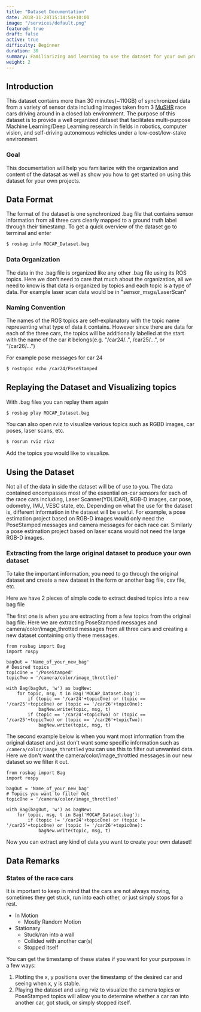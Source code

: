 ```yaml
---
title: "Dataset Documentation"
date: 2018-11-28T15:14:54+10:00
image: "/services/default.png"
featured: true
draft: false
active: true
difficulty: Beginner
duration: 30
summary: Familiarizing and learning to use the dataset for your own projects
weight: 2
---
```

## Introduction

This dataset contains more than 30 minutes(~110GB) of synchronized data from a variety of sensor data including images taken from 3 [MuSHR](mushr.io) race cars driving around in a closed lab environment. The purpose of this dataset is to provide a well organized dataset that facilitates multi-purpose Machine Learning/Deep Learning research in fields in robotics, computer vision, and self-driving autonomous vehicles under a low-cost/low-stake environment.

### Goal 
This documentation will help you familiarize with the organization and content of the datasat as well as show you how to get started on using this dataset for your own projects.


## Data Format 

The format of the dataset is one synchronized .bag file that contains sensor information from all three cars clearly mapped to a ground truth label through their timestamp. To get a quick overview of the dataset go to terminal and enter

```bash
$ rosbag info MOCAP_Dataset.bag
```

### Data Organization 

The data in the .bag file is organized like any other .bag file using its ROS topics. Here we don't need to care that much about the organization, all we need to know is that data is organized by topics and each topic is a type of data. For example laser scan data would be in "sensor_msgs/LaserScan"

### Naming Convention

The names of the ROS topics are self-explanatory with the topic name representing what type of data it contains. However since there are data for each of the three cars, the topics will be additionally labelled at the start with the name of the car it belongs(e.g. "/car24/..", /car25/...",  or "/car26/...")

For example pose messages for car 24 
```bash
$ rostopic echo /car24/PoseStamped
```

## Replaying the Dataset and Visualizing topics 

With .bag files you can replay them again 
```bash
$ rosbag play MOCAP_Dataset.bag
```
You can also open rviz to visualize various topics such as RGBD images, car poses, laser scans, etc.
```bash
$ rosrun rviz rivz
```
Add the topics you would like to visualize. 

## Using the Dataset

Not all of the data in side the dataset will be of use to you. The data contained encompasses most of the essential on-car sensors for each of the race cars including, Laser Scanner(YDLiDAR), RGB-D images, car pose, odometry, IMU, VESC state, etc. Depending on what the use for the dataset is, different information in the dataset will be useful. For example, a pose estimation project based on RGB-D images would only need the PoseStamped messages and camera messages for each race car. Similarly a pose estimation project based on laser scans would not need the large RGB-D images. 

### Extracting from the large original dataset to produce your own dataset 

To take the important information, you need to go through the original dataset and create a new dataset in the form or another bag file, csv file, etc. 

Here we have 2 pieces of simple code to extract desired topics into a new bag file

The first one is when you are extracting from a few topics from the original bag file. Here we are extracting PoseStamped messages and camera/color/image_throtted messages from all three cars and creating a new dataset containing only these messages.
```
from rosbag import Bag 
import rospy  
    
bagOut = 'Name_of_your_new_bag'
# Desired topics
topicOne = '/PoseStamped'
topicTwo = '/camera/color/image_throttled'
    
with Bag(bagOut, 'w') as bagNew:
    for topic, msg, t in Bag('MOCAP_Dataset.bag'):
        if (topic == '/car24'+topicOne) or (topic == '/car25'+topicOne) or (topic == '/car26'+topicOne):
            bagNew.write(topic, msg, t)
        if (topic == '/car24'+topicTwo) or (topic == '/car25'+topicTwo) or (topic == '/car26'+topicTwo):
            bagNew.write(topic, msg, t)
```               

The second example below is when you want most information from the original dataset and just don't want some specific information such as `/camera/color/image_throttled` you can use this to filter out unwanted data. Here we don't want the camera/color/image_throttled messages in our new dataset so we filter it out.
```
from rosbag import Bag 
import rospy  
    
bagOut = 'Name_of_your_new_bag'
# Topics you want to filter Out
topicOne = '/camera/color/image_throttled'
    
with Bag(bagOut, 'w') as bagNew:
    for topic, msg, t in Bag('MOCAP_Dataset.bag'):
        if (topic != '/car24'+topicOne) or (topic != '/car25'+topicOne) or (topic != '/car26'+topicOne):
            bagNew.write(topic, msg, t)
```           

Now you can extract any kind of data you want to create your own dataset!

## Data Remarks

### States of the race cars 

It is important to keep in mind that the cars are not always moving, sometimes they get stuck, run into each other, or just simply stops for a rest. 

- In Motion
    - Mostly Random Motion 
- Stationary 
    - Stuck/ran into a wall
    - Collided with another car(s)
    - Stopped itself

You can get the timestamp of these states if you want for your purposes in a few ways:

1. Plotting the x, y positions over the timestamp of the desired car and seeing when x, y is stable.  
2. Playing the dataset and using rviz to visualize the camera topics or PoseStamped topics will allow you to determine whether a car ran into another car, got stuck, or simply stopped itself. 

